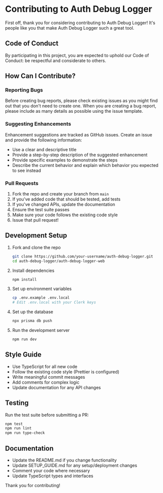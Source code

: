 # Contributing to Auth Debug Logger

First off, thank you for considering contributing to Auth Debug Logger! It's people like you that make Auth Debug Logger such a great tool.

## Code of Conduct

By participating in this project, you are expected to uphold our Code of Conduct: be respectful and considerate to others.

## How Can I Contribute?

### Reporting Bugs

Before creating bug reports, please check existing issues as you might find out that you don't need to create one. When you are creating a bug report, please include as many details as possible using the issue template.

### Suggesting Enhancements

Enhancement suggestions are tracked as GitHub issues. Create an issue and provide the following information:

* Use a clear and descriptive title
* Provide a step-by-step description of the suggested enhancement
* Provide specific examples to demonstrate the steps
* Describe the current behavior and explain which behavior you expected to see instead

### Pull Requests

1. Fork the repo and create your branch from `main`
2. If you've added code that should be tested, add tests
3. If you've changed APIs, update the documentation
4. Ensure the test suite passes
5. Make sure your code follows the existing code style
6. Issue that pull request!

## Development Setup

1. Fork and clone the repo
   ```bash
   git clone https://github.com/your-username/auth-debug-logger.git
   cd auth-debug-logger/auth-debug-logger-web
   ```

2. Install dependencies
   ```bash
   npm install
   ```

3. Set up environment variables
   ```bash
   cp .env.example .env.local
   # Edit .env.local with your Clerk keys
   ```

4. Set up the database
   ```bash
   npx prisma db push
   ```

5. Run the development server
   ```bash
   npm run dev
   ```

## Style Guide

* Use TypeScript for all new code
* Follow the existing code style (Prettier is configured)
* Write meaningful commit messages
* Add comments for complex logic
* Update documentation for any API changes

## Testing

Run the test suite before submitting a PR:

```bash
npm test
npm run lint
npm run type-check
```

## Documentation

* Update the README.md if you change functionality
* Update SETUP_GUIDE.md for any setup/deployment changes
* Comment your code where necessary
* Update TypeScript types and interfaces

Thank you for contributing!